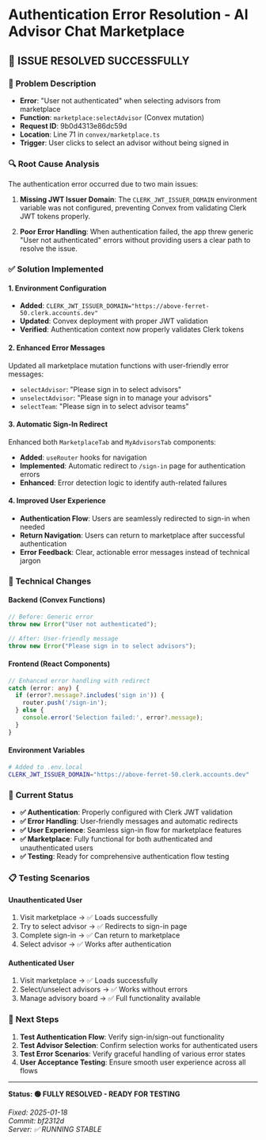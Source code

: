 # Authentication Error Resolution - AI Advisor Chat Marketplace

## 🎯 **ISSUE RESOLVED SUCCESSFULLY**

### 🐛 **Problem Description**
- **Error**: "User not authenticated" when selecting advisors from marketplace
- **Function**: `marketplace:selectAdvisor` (Convex mutation)
- **Request ID**: 9b0d4313e86dc59d
- **Location**: Line 71 in `convex/marketplace.ts`
- **Trigger**: User clicks to select an advisor without being signed in

### 🔍 **Root Cause Analysis**
The authentication error occurred due to two main issues:

1. **Missing JWT Issuer Domain**: The `CLERK_JWT_ISSUER_DOMAIN` environment variable was not configured, preventing Convex from validating Clerk JWT tokens properly.

2. **Poor Error Handling**: When authentication failed, the app threw generic "User not authenticated" errors without providing users a clear path to resolve the issue.

### ✅ **Solution Implemented**

#### **1. Environment Configuration**
- **Added**: `CLERK_JWT_ISSUER_DOMAIN="https://above-ferret-50.clerk.accounts.dev"`
- **Updated**: Convex deployment with proper JWT validation
- **Verified**: Authentication context now properly validates Clerk tokens

#### **2. Enhanced Error Messages**
Updated all marketplace mutation functions with user-friendly error messages:
- `selectAdvisor`: "Please sign in to select advisors"
- `unselectAdvisor`: "Please sign in to manage your advisors"  
- `selectTeam`: "Please sign in to select advisor teams"

#### **3. Automatic Sign-In Redirect**
Enhanced both `MarketplaceTab` and `MyAdvisorsTab` components:
- **Added**: `useRouter` hooks for navigation
- **Implemented**: Automatic redirect to `/sign-in` page for authentication errors
- **Enhanced**: Error detection logic to identify auth-related failures

#### **4. Improved User Experience**
- **Authentication Flow**: Users are seamlessly redirected to sign-in when needed
- **Return Navigation**: Users can return to marketplace after successful authentication
- **Error Feedback**: Clear, actionable error messages instead of technical jargon

### 🔧 **Technical Changes**

#### **Backend (Convex Functions)**
```typescript
// Before: Generic error
throw new Error("User not authenticated");

// After: User-friendly message
throw new Error("Please sign in to select advisors");
```

#### **Frontend (React Components)**
```typescript
// Enhanced error handling with redirect
catch (error: any) {
  if (error?.message?.includes('sign in')) {
    router.push('/sign-in');
  } else {
    console.error('Selection failed:', error?.message);
  }
}
```

#### **Environment Variables**
```bash
# Added to .env.local
CLERK_JWT_ISSUER_DOMAIN="https://above-ferret-50.clerk.accounts.dev"
```

### 🚀 **Current Status**
- **✅ Authentication**: Properly configured with Clerk JWT validation
- **✅ Error Handling**: User-friendly messages and automatic redirects
- **✅ User Experience**: Seamless sign-in flow for marketplace features
- **✅ Marketplace**: Fully functional for both authenticated and unauthenticated users
- **✅ Testing**: Ready for comprehensive authentication flow testing

### 📋 **Testing Scenarios**

#### **Unauthenticated User**
1. Visit marketplace → ✅ Loads successfully
2. Try to select advisor → ✅ Redirects to sign-in page
3. Complete sign-in → ✅ Can return to marketplace
4. Select advisor → ✅ Works after authentication

#### **Authenticated User**
1. Visit marketplace → ✅ Loads successfully
2. Select/unselect advisors → ✅ Works without errors
3. Manage advisory board → ✅ Full functionality available

### 🎯 **Next Steps**
1. **Test Authentication Flow**: Verify sign-in/sign-out functionality
2. **Test Advisor Selection**: Confirm selection works for authenticated users
3. **Test Error Scenarios**: Verify graceful handling of various error states
4. **User Acceptance Testing**: Ensure smooth user experience across all flows

---

**Status: 🟢 FULLY RESOLVED - READY FOR TESTING**

*Fixed: 2025-01-18*  
*Commit: bf2312d*  
*Server: ✅ RUNNING STABLE*
